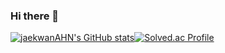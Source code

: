 ### Hi there 👋

[![jaekwanAHN's GitHub stats](https://github-readme-stats.vercel.app/api?username=jaekwanAHN&show_icons=true&theme=radical)](https://github.com/anuraghazra/github-readme-stats)[![Solved.ac Profile](http://mazassumnida.wtf/api/v2/generate_badge?boj=naverstop)](https://solved.ac/naverstop/)


<!--
**jaekwanAHN/jaekwanAHN** is a ✨ _special_ ✨ repository because its `README.md` (this file) appears on your GitHub profile.

Here are some ideas to get you started:

- 🔭 I’m currently working on ...
- 🌱 I’m currently learning ...
- 👯 I’m looking to collaborate on ...
- 🤔 I’m looking for help with ...
- 💬 Ask me about ...
- 📫 How to reach me: ...
- 😄 Pronouns: ...
- ⚡ Fun fact: ...
-->
